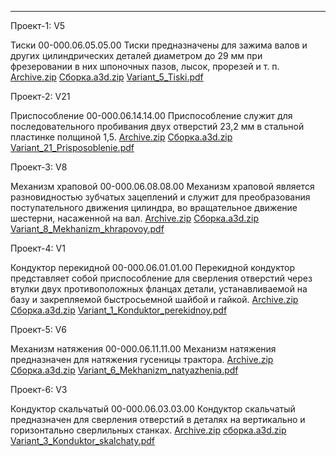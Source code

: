 -----------------------------------------------------------------------------------------------------------------------------------------------------------------





Проект-1: V5

Тиски 00-000.06.05.05.00
Тиски предназначены для зажима валов и других цилиндрических деталей диаметром до 29 мм при фрезеровании в них шпоночных пазов, лысок, прорезей и т. п.
[Archive.zip](https://github.com/user-attachments/files/19469069/Archive.zip)
[Сборка.a3d.zip](https://github.com/user-attachments/files/19469071/a3d.zip)
[Variant_5_Tiski.pdf](https://github.com/user-attachments/files/19469073/Variant_5_Tiski.pdf)



Проект-2: V21

Приспособление 00-000.06.14.14.00
Приспособление служит для последовательного пробивания двух отверстий 23,2 мм в стальной пластинке полщиной 1,5.
[Archive.zip](https://github.com/user-attachments/files/19469094/Archive.zip)
[Сборка.a3d.zip](https://github.com/user-attachments/files/19469096/a3d.zip)
[Variant_21_Prisposoblenie.pdf](https://github.com/user-attachments/files/19469098/Variant_21_Prisposoblenie.pdf)



Проект-3: V8

Механизм храповой 00-000.06.08.08.00
Механизм храповой является разновидностью зубчатых зацеплений и служит для преобразования поступательного движения цилиндра, во вращательное движение шестерни, насаженной на вал.
[Archive.zip](https://github.com/user-attachments/files/19536638/Archive.zip)
[Сборка.a3d.zip](https://github.com/user-attachments/files/19536640/a3d.zip)
[Variant_8_Mekhanizm_khrapovoy.pdf](https://github.com/user-attachments/files/19536646/Variant_8_Mekhanizm_khrapovoy.pdf)



Проект-4: V1

Кондуктор перекидной 00-000.06.01.01.00
Перекидной кондуктор представляет собой приспособление для сверления отверстий через втулки двух противоположных фланцах детали, устанавливаемой на базу и закрепляемой быстросьемной шайбой и гайкой.
[Archive.zip](https://github.com/user-attachments/files/19623185/Archive.zip)
[Сборка.a3d.zip](https://github.com/user-attachments/files/19623189/a3d.zip)
[Variant_1_Konduktor_perekidnoy.pdf](https://github.com/user-attachments/files/19623193/Variant_1_Konduktor_perekidnoy.pdf)



Проект-5: V6

Механизм натяжения 00-000.06.11.11.00
Механизм натяжения предназначен для натяжения гусеницы трактора.
[Archive.zip](https://github.com/user-attachments/files/19657033/Archive.zip)
[Сборка.a3d.zip](https://github.com/user-attachments/files/19657041/a3d.zip)
[Variant_6_Mekhanizm_natyazhenia.pdf](https://github.com/user-attachments/files/19657045/Variant_6_Mekhanizm_natyazhenia.pdf)



Проект-6: V3

Кондуктор скальчатый 00-000.06.03.03.00
Кондуктор скальчатый предназначен для сверления отверстий в деталях на вертикально и горизонтально сверлильных станках.
[Archive.zip](https://github.com/user-attachments/files/19721858/Archive.zip)
[сборка.a3d.zip](https://github.com/user-attachments/files/19721863/a3d.zip)
[Variant_3_Konduktor_skalchaty.pdf](https://github.com/user-attachments/files/19721864/Variant_3_Konduktor_skalchaty.pdf)

